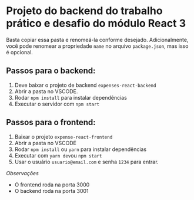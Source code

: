 # Projeto do backend do trabalho prático e desafio do módulo React 3

Basta copiar essa pasta e renomeá-la conforme desejado. Adicionalmente, você
pode renomear a propriedade `name` no arquivo `package.json`, mas isso é opcional.

## **Passos para o backend:**

1. Deve baixar o projeto de backend `expenses-react-backend`
2. Abrir a pasta no VSCODE.
3. Rodar `npm install` para instalar dependências
4. Executar o servidor com `npm start`

## **Passos para o frontend:**

1. Baixar o projeto `expense-react-frontend`
2. Abrir a pasta no VSCODE
3. Rodar `npm install` ou `yarn` para instalar dependências
4. Executar com `yarn dev`ou `npm start`
5. Usar o usuário `usuario@email.com` e senha `1234` para entrar.

_Observações_

- O frontend roda na porta 3000
- O backend roda na porta 3001
